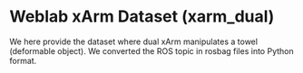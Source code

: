 # Weblab xArm Dataset (xarm_dual)

We here provide the dataset where dual xArm manipulates a towel (deformable object).
We converted the ROS topic in rosbag files into Python format.
